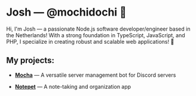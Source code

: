 # Josh &mdash; @mochidochi 📌

Hi, I'm Josh &mdash; a passionate Node.js software developer/engineer based in the Netherlands! With a strong foundation in TypeScript, JavaScript, and PHP, I specialize in creating robust and scalable web applications! 🌱

## My projects:

- **[Mocha](https://github.com/mochidochi/mocha)** &mdash; A versatile server management bot for Discord servers

- **[Notepet](https://github.com/mochidochi/notepet)** &mdash; A note-taking and organization app
